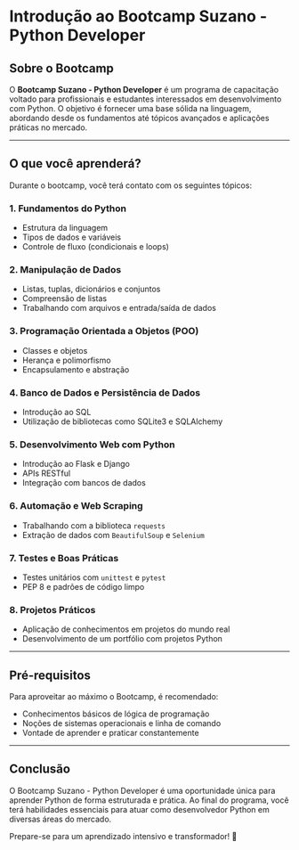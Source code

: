 # Introdução ao Bootcamp Suzano - Python Developer

## Sobre o Bootcamp
O **Bootcamp Suzano - Python Developer** é um programa de capacitação voltado para profissionais e estudantes interessados em desenvolvimento com Python. O objetivo é fornecer uma base sólida na linguagem, abordando desde os fundamentos até tópicos avançados e aplicações práticas no mercado.

---

## O que você aprenderá?
Durante o bootcamp, você terá contato com os seguintes tópicos:

### 1. **Fundamentos do Python**
- Estrutura da linguagem
- Tipos de dados e variáveis
- Controle de fluxo (condicionais e loops)

### 2. **Manipulação de Dados**
- Listas, tuplas, dicionários e conjuntos
- Compreensão de listas
- Trabalhando com arquivos e entrada/saída de dados

### 3. **Programação Orientada a Objetos (POO)**
- Classes e objetos
- Herança e polimorfismo
- Encapsulamento e abstração

### 4. **Banco de Dados e Persistência de Dados**
- Introdução ao SQL
- Utilização de bibliotecas como SQLite3 e SQLAlchemy

### 5. **Desenvolvimento Web com Python**
- Introdução ao Flask e Django
- APIs RESTful
- Integração com bancos de dados

### 6. **Automação e Web Scraping**
- Trabalhando com a biblioteca `requests`
- Extração de dados com `BeautifulSoup` e `Selenium`

### 7. **Testes e Boas Práticas**
- Testes unitários com `unittest` e `pytest`
- PEP 8 e padrões de código limpo

### 8. **Projetos Práticos**
- Aplicação de conhecimentos em projetos do mundo real
- Desenvolvimento de um portfólio com projetos Python

---

## Pré-requisitos
Para aproveitar ao máximo o Bootcamp, é recomendado:
- Conhecimentos básicos de lógica de programação
- Noções de sistemas operacionais e linha de comando
- Vontade de aprender e praticar constantemente

---

## Conclusão
O Bootcamp Suzano - Python Developer é uma oportunidade única para aprender Python de forma estruturada e prática. Ao final do programa, você terá habilidades essenciais para atuar como desenvolvedor Python em diversas áreas do mercado.

Prepare-se para um aprendizado intensivo e transformador! 🚀

